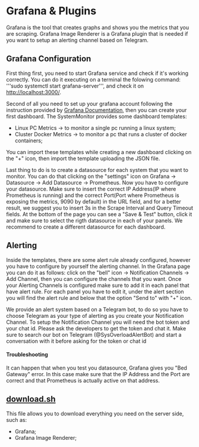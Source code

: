 # Grafana & Plugins
Grafana is the tool that creates graphs and shows you the metrics that you are scraping.
Grafana Image Renderer is a Grafana plugin that is needed if you want to setup an alerting channel based on Telegram.

## Grafana Configuration
First thing first, you need to start Grafana service and check if it's working correctly.
You can do it executing on a terminal the folowing command: '''sudo systemctl start grafana-server''', and check it on [http://localhost:3000/](http://localhost:3000/).

Second of all you need to set up your grafana account following the instruction provided by [Grafana Documentation](https://grafana.com/docs/grafana/latest/getting-started/getting-started/), then you can create your first dashboard.
The SystemMonitor provides some dashboard templates: 
- Linux PC Metrics -> to monitor a single pc running a linux system;
- Cluster Docker Metrics -> to monitor a pc that runs a cluster of docker containers;

You can import these templates while creating a new dashboard clicking on the "+" icon, then import the template uploading the JSON file.

Last thing to do is to create a datasource for each system that you want to monitor. You can do that clicking on the "settings" icon on Grafana -> Datasource -> Add Datasource -> Prometheus. Now you have to configure your datasource.
Make sure to insert the correct IP Address(IP where Prometheus is running) and the correct Port(Port where Prometheus is exposing the metrics, 9090 by default) in the URL field, and for a better result, we suggest you to insert 3s in the Scrape Interval and Query Timeout fields.
At the bottom of the page you can see a "Save & Test" button, click it and make sure to select the rigth datasource in each of your panels.
We recommend to create a different datasource for each dashboard.

## Alerting
Inside the templates, there are some alert rule already configured, however you have to configure by yourself the alerting channel.
In the Grafana page you can do it as follows: click on the "bell" icon -> Notification Channels -> Add Channel, then you can configure the channels that you want. Once your Alerting Channels is configured make sure to add it in each panel that have alert rule. For each panel you have to edit it, under the alert section you will find the alert rule and below that the option "Send to" with "+" icon.

We provide an alert system based on a Telegram bot, to do so you have to choose Telegram as your type of alerting as you create your Notification Channel.
To setup the Notification Channel you will need the bot token and your chat id.
Please ask the developers to get the token and chat it. Make sure to search our bot on Telegram (@SysOverloadAlertBot) and start a conversation with it before asking for the token or chat id

#### Troubleshooting
It can happen that when you test you datasource, Grafana gives you "Bed Gateway" error. In this case make sure that the IP Address and the Port are correct and that Prometheus is actually active on that address.

## [download.sh](download.sh)

This file allows you to download everything you need on the server side, such as:
- Grafana;
- Grafana Image Renderer;
